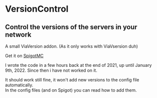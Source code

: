 # VersionControl
## Control the versions of the servers in your network
A small ViaVersion addon. (As  it only works  with ViaVsersion duh)

Get it on [SpigotMC](https://www.spigotmc.org/resources/versioncontrol-viaversion-addon.95878/)



I wrote the code in a few hours back at the end of 2021, up until January 9th, 2022. Since then i have not worked on it.

It should work still fine, it won't add new versions to the config file automatically.<br>
In the config files (and on Spigot) you can read how to add them.
